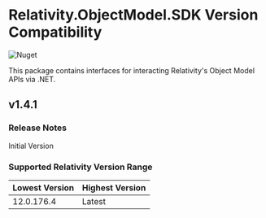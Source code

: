 # Relativity.ObjectModel.SDK Version Compatibility

![Nuget](https://img.shields.io/nuget/v/Relativity.ObjectModel.SDK)

This package contains interfaces for interacting Relativity's Object Model APIs via .NET.

## v1.4.1

### Release Notes

Initial Version

### Supported Relativity Version Range

Lowest Version | Highest Version
--- | ---
12.0.176.4 | Latest
